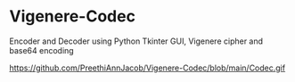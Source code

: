 # Vigenere-Codec
Encoder and Decoder using Python Tkinter GUI, Vigenere cipher and base64 encoding

https://github.com/PreethiAnnJacob/Vigenere-Codec/blob/main/Codec.gif
